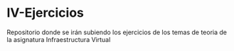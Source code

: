 # IV-Ejercicios
Repositorio donde se irán subiendo los ejercicios de los temas de teoria de la asignatura Infraestructura Virtual
